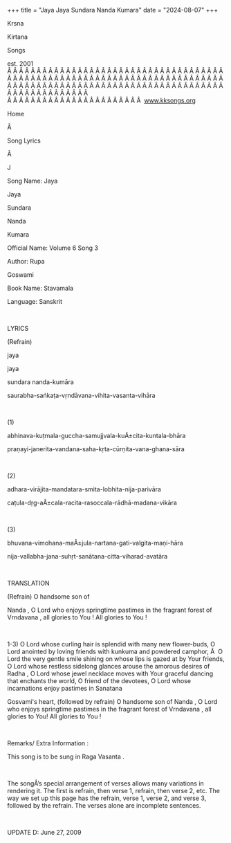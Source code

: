 +++ 
title = "Jaya Jaya Sundara Nanda Kumara"
date = "2024-08-07"
+++

Krsna
 
Kirtana
 
Songs

est. 2001
Â Â Â Â Â Â Â Â Â Â Â Â Â Â Â Â Â Â Â Â Â Â Â Â Â Â Â Â Â Â Â Â Â Â Â Â Â Â Â Â Â Â Â Â Â Â Â Â Â Â Â Â Â Â Â Â Â Â Â Â Â Â Â Â Â Â Â Â Â Â Â Â Â Â Â Â Â Â Â Â Â Â Â Â Â Â Â Â Â Â Â Â Â Â Â Â Â Â Â Â Â Â Â Â Â Â Â Â Â Â Â Â Â Â Â Â Â Â Â Â Â Â Â Â Â  
Â Â Â Â Â Â Â Â Â Â Â Â Â Â Â Â Â Â Â Â Â Â Â  
www.kksongs.org








Home


Ã 
 
Song Lyrics
 
Ã 
 
J


Song Name: 
Jaya
 
Jaya
 
Sundara
 
Nanda

Kumara


Official Name: Volume 6 Song 3


Author: 
Rupa
 
Goswami




Book Name: 
Stavamala


Language: 
Sanskrit




 


LYRICS


(Refrain)


jaya
 
jaya
 
sundara
 nanda-kumāra 


saurabha-sańkaṭa-vṛndāvana-vihita-vasanta-vihāra


 


(1)


abhinava-kuṭmala-guccha-samujjvala-kuÃ±cita-kuntala-bhāra
 


praṇayi-janerita-vandana-saha-kṛta-cūrṇita-vana-ghana-sāra



 


(2)


adhara-virājita-mandatara-smita-lobhita-nija-parivāra
 


caṭula-dṛg-aÃ±cala-racita-rasoccala-rādhā-madana-vikāra



 


(3)


bhuvana-vimohana-maÃ±jula-nartana-gati-valgita-maṇi-hāra
 


nija-vallabha-jana-suhṛt-sanātana-citta-viharad-avatāra


 


TRANSLATION


(Refrain) O handsome son of

Nanda
, O Lord who enjoys springtime pastimes in the
fragrant 
forest
 of 
Vrndavana
, all glories to 
You
! All
glories to 
You
!


 


1-3) O Lord whose curling
hair is splendid with many new flower-buds, O Lord anointed by loving friends
with 
kunkuma
 and powdered camphor,
Â  
O Lord the very gentle smile shining on whose
lips is gazed at by Your friends, O Lord whose restless sidelong glances arouse
the amorous desires of 
Radha
, O Lord whose jewel
necklace moves with Your graceful dancing that enchants the world, O friend of the
devotees, O Lord whose incarnations enjoy pastimes in 
Sanatana


Gosvami's
 heart, (followed by refrain) O handsome son
of 
Nanda
, O Lord who enjoys springtime pastimes in
the fragrant forest of 
Vrndavana
, all glories to You!
All glories to 
You
!


 


Remarks/ Extra Information
: 


This
song is to be sung in Raga 
Vasanta
.


 


The
songÂ’s special arrangement of verses allows many variations in rendering it.
The first is refrain, then verse 1, refrain, then verse 2, etc. The way we set
up this page has the refrain, verse 1, verse 2, and verse 3, followed by the
refrain. The verses alone are incomplete sentences.


 


UPDATE
D:
 June 27, 2009